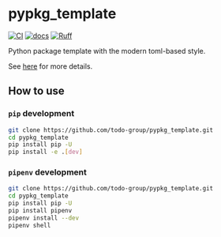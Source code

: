 # pypkg_template

[![CI](https://github.com/todo-group/pypkg_template/actions/workflows/pytest.yaml/badge.svg)](https://github.com/todo-group/pypkg_template/actions/workflows/pytest.yaml)
[![docs](https://github.com/todo-group/pypkg_template/actions/workflows/docs.yaml/badge.svg)](https://github.com/todo-group/pypkg_template/actions/workflows/docs.yaml)
[![Ruff](https://img.shields.io/endpoint?url=https://raw.githubusercontent.com/astral-sh/ruff/main/assets/badge/v2.json)](https://github.com/astral-sh/ruff)

Python package template with the modern toml-based style.

See [here](https://setuptools.pypa.io/en/latest/userguide/pyproject_config.html) for more details.

## How to use

### `pip` development

```bash
git clone https://github.com/todo-group/pypkg_template.git
cd pypkg_template
pip install pip -U
pip install -e .[dev]
```

### `pipenv` development

```bash
git clone https://github.com/todo-group/pypkg_template.git
cd pypkg_template
pip install pip -U
pip install pipenv
pipenv install --dev
pipenv shell
```
